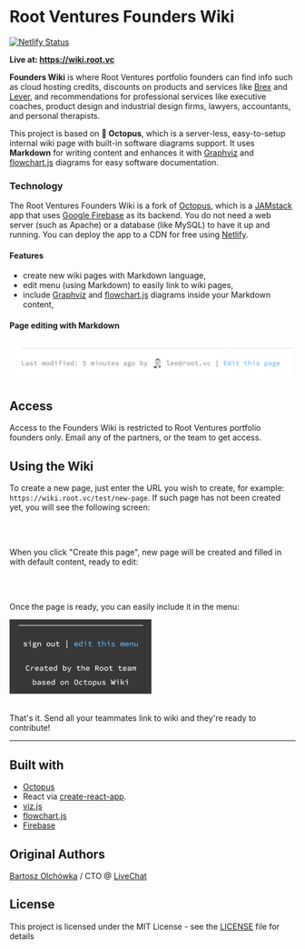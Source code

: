# Root Ventures Founders Wiki

[![Netlify Status](https://api.netlify.com/api/v1/badges/e57f4c2e-6239-4bf9-9e47-0cde602cca6f/deploy-status)](https://app.netlify.com/sites/rootvc-octopus-wiki/deploys)

**Live at: https://wiki.root.vc**

**Founders Wiki** is where Root Ventures portfolio founders can find info such as cloud hosting credits, discounts on products and services like [Brex](https://brex.com) and [Lever](https://lever.co), and recommendations for professional services like executive coaches, product design and industrial design firms, lawyers, accountants, and personal therapists.

This project is based on **🐙 Octopus**, which is a server-less, easy-to-setup internal wiki page with built-in software diagrams support. It uses **Markdown** for writing content and enhances it with [Graphviz](http://graphviz.org) and [flowchart.js](http://flowchart.js.org/) diagrams for easy software documentation.

### Technology

The Root Ventures Founders Wiki is a fork of [Octopus](https://github.com/livechat/octopus), which is a [JAMstack](https://jamstack.org/) app that uses [Google Firebase](https://firebase.google.com/) as its backend. You do not need a web server (such as Apache) or a database (like MySQL) to have it up and running. You can deploy the app to a CDN for free using [Netlify](https://www.netlify.com/).

#### Features
* create new wiki pages with Markdown language,
* edit menu (using Markdown) to easily link to wiki pages,
* include [Graphviz](http://www.graphviz.org/Gallery.php) and [flowchart.js](http://flowchart.js.org/) diagrams inside your Markdown content,

#### Page editing with Markdown
<kbd>
  <img src="./readme-assets/edit-page.png" alt="" width="500px" />
</kbd>

## Access
Access to the Founders Wiki is restricted to Root Ventures portfolio founders only. Email any of the partners, or the team to get access.

## Using the Wiki
To create a new page, just enter the URL you wish to create, for example: `https://wiki.root.vc/test/new-page`. If such page has not been created yet, you will see the following screen:

<kbd>
  <img src="./readme-assets/create-page.png" alt="" />
</kbd>
<br /><br />

When you click "Create this page", new page will be created and filled in with default content, ready to edit:

<kbd>
  <img src="./readme-assets/new-page.png" alt="" height="300" />
</kbd>
<br /><br />

Once the page is ready, you can easily include it in the menu:

<kbd>
  <img src="./readme-assets/edit-menu.png" alt="" width="250px" />
</kbd>
<br /><br />

That's it. Send all your teammates link to wiki and they're ready to contribute!

<hr />

## Built with
* [Octopus](https://github.com/livechat/octopus)
* React via [create-react-app](https://github.com/facebookincubator/create-react-app).
* [viz.js](https://github.com/mdaines/viz.js/)
* [flowchart.js](https://github.com/adrai/flowchart.js)
* [Firebase](https://firebase.google.com/)

## Original Authors
[Bartosz Olchówka](https://twitter.com/bolchowka/) / CTO @ [LiveChat](https://www.livechatinc.com/)

## License
This project is licensed under the MIT License - see the [LICENSE](./LICENSE) file for details
